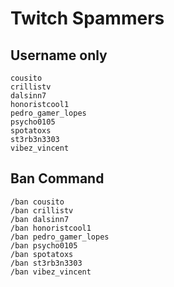 # Twitch Spammers

## Username only

    cousito
    crillistv
    dalsinn7
    honoristcool1
    pedro_gamer_lopes
    psycho0105
    spotatoxs
    st3rb3n3303
    vibez_vincent

## Ban Command

    /ban cousito
    /ban crillistv
    /ban dalsinn7
    /ban honoristcool1
    /ban pedro_gamer_lopes
    /ban psycho0105
    /ban spotatoxs
    /ban st3rb3n3303
    /ban vibez_vincent
